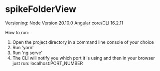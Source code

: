 # spikeFolderView

Versioning:
Node Version 20.10.0
Angular core/CLI 16.2.11

How to run:
1. Open the project directory in a command line console of your choice
2. Run 'yarn'
3. Run 'ng serve'
4. The CLI will notify you which port it is using and then in your browser just run: localhost:PORT_NUMBER
